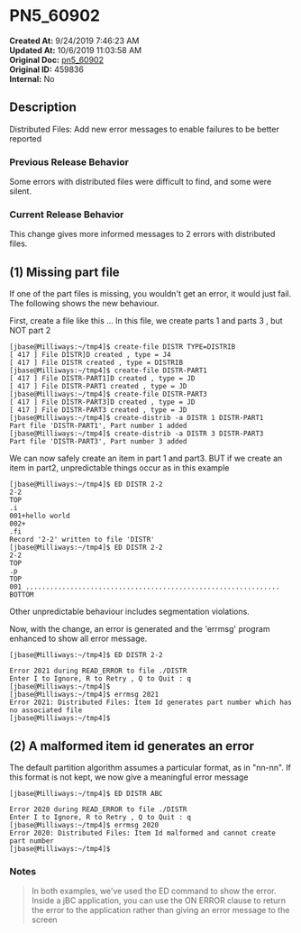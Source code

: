 # PN5_60902

**Created At:** 9/24/2019 7:46:23 AM  
**Updated At:** 10/6/2019 11:03:58 AM  
**Original Doc:** [pn5_60902](https://docs.jbase.com/75024-5-7-4-release-notes/pn5_60902)  
**Original ID:** 459836  
**Internal:** No  

## Description

Distributed Files: Add new error messages to enable failures to be better reported

### Previous Release Behavior

Some errors with distributed files were difficult to find, and some were silent.

### Current Release Behavior

This change gives more informed messages to 2 errors with distributed files.

## (1) Missing part file

If one of the part files is missing, you wouldn't get an error, it would just fail. The following shows the new behaviour.

First, create a file like this ... In this file, we create parts 1 and parts 3 , but NOT part 2

```
[jbase@Milliways:~/tmp4]$ create-file DISTR TYPE=DISTRIB
[ 417 ] File DISTR]D created , type = J4
[ 417 ] File DISTR created , type = DISTRIB
[jbase@Milliways:~/tmp4]$ create-file DISTR-PART1
[ 417 ] File DISTR-PART1]D created , type = JD
[ 417 ] File DISTR-PART1 created , type = JD
[jbase@Milliways:~/tmp4]$ create-file DISTR-PART3
[ 417 ] File DISTR-PART3]D created , type = JD
[ 417 ] File DISTR-PART3 created , type = JD
[jbase@Milliways:~/tmp4]$ create-distrib -a DISTR 1 DISTR-PART1
Part file 'DISTR-PART1', Part number 1 added
[jbase@Milliways:~/tmp4]$ create-distrib -a DISTR 3 DISTR-PART3
Part file 'DISTR-PART3', Part number 3 added
```

We can now safely create an item in part 1 and part3. BUT if we create an item in part2, unpredictable things occur as in this example

```
[jbase@Milliways:~/tmp4]$ ED DISTR 2-2
2-2
TOP
.i
001+hello world
002+
.fi
Record '2-2' written to file 'DISTR'
[jbase@Milliways:~/tmp4]$ ED DISTR 2-2
2-2
TOP
.p
TOP
001 ...............................................................
BOTTOM
```

Other unpredictable behaviour includes segmentation violations.

Now, with the change, an error is generated and the 'errmsg' program enhanced to show all error message.

```
[jbase@Milliways:~/tmp4]$ ED DISTR 2-2

Error 2021 during READ_ERROR to file ./DISTR
Enter I to Ignore, R to Retry , Q to Quit : q
[jbase@Milliways:~/tmp4]$
[jbase@Milliways:~/tmp4]$ errmsg 2021
Error 2021: Distributed Files: Item Id generates part number which has no associated file
[jbase@Milliways:~/tmp4]$
```

## (2) A malformed item id generates an error

The default partition algorithm assumes a particular format, as in "nn-nn". If this format is not kept, we now give a meaningful error message

```
[jbase@Milliways:~/tmp4]$ ED DISTR ABC

Error 2020 during READ_ERROR to file ./DISTR
Enter I to Ignore, R to Retry , Q to Quit : q
[jbase@Milliways:~/tmp4]$ errmsg 2020
Error 2020: Distributed Files: Item Id malformed and cannot create part number
[jbase@Milliways:~/tmp4]$
```

### Notes

>In both examples, we've used the ED command to show the error. Inside a jBC application, you can use the ON ERROR clause to return the error to the application rather than giving an error message to the screen
